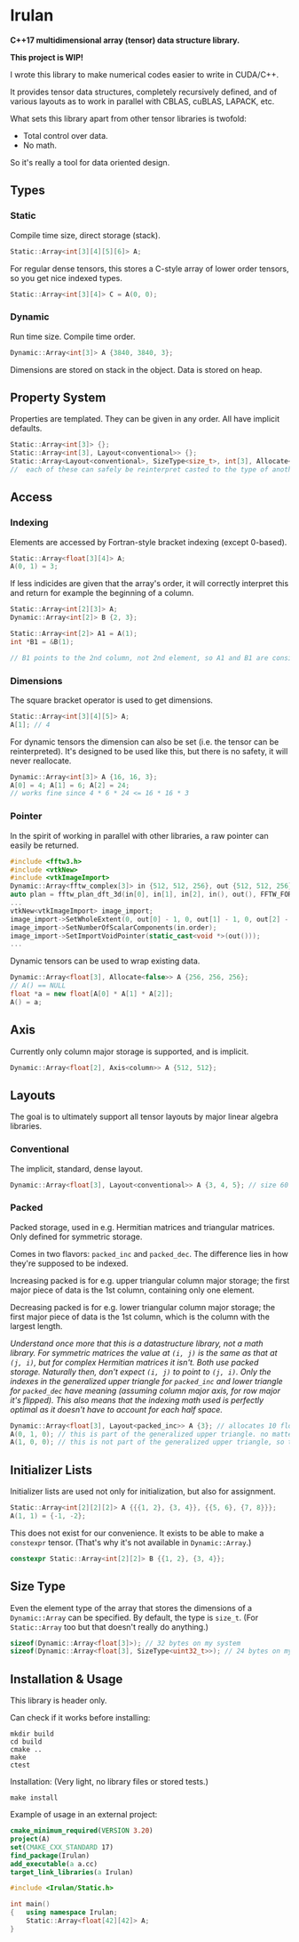 # Irulan

**C++17 multidimensional array (tensor) data structure library.**

**This project is WIP!**

I wrote this library to make numerical codes easier to write in CUDA/C++.

It provides tensor data structures, completely recursively defined, and of various layouts as to work in parallel with CBLAS, cuBLAS, LAPACK, etc.

What sets this library apart from other tensor libraries is twofold:
- Total control over data.
- No math.

So it's really a tool for data oriented design.



## Types

### Static

Compile time size, direct storage (stack).

```C++
Static::Array<int[3][4][5][6]> A;
```

For regular dense tensors, this stores a C-style array of lower order tensors, so you get nice indexed types.

```C++
Static::Array<int[3][4]> C = A(0, 0);
```

### Dynamic

Run time size. Compile time order.

```C++
Dynamic::Array<int[3]> A {3840, 3840, 3};
```

Dimensions are stored on stack in the object. Data is stored on heap.



## Property System

Properties are templated. They can be given in any order. All have implicit defaults.

```C++
Static::Array<int[3]> {};
Static::Array<int[3], Layout<conventional>> {};
Static::Array<Layout<conventional>, SizeType<size_t>, int[3], Allocate<true>> {};
//  each of these can safely be reinterpret casted to the type of another
```



## Access

### Indexing

Elements are accessed by Fortran-style bracket indexing (except 0-based).

```C++
Static::Array<float[3][4]> A;
A(0, 1) = 3;
```

If less indicides are given that the array's order, it will correctly interpret this and return for example the beginning of a column.

```C++
Static::Array<int[2][3]> A;
Dynamic::Array<int[2]> B {2, 3};

Static::Array<int[2]> A1 = A(1);
int *B1 = &B(1);

// B1 points to the 2nd column, not 2nd element, so A1 and B1 are consistent
```

### Dimensions

The square bracket operator is used to get dimensions.

```C++
Static::Array<int[3][4][5]> A;
A[1]; // 4
```

For dynamic tensors the dimension can also be set (i.e. the tensor can be reinterpreted).
It's designed to be used like this, but there is no safety, it will never reallocate.

```C++
Dynamic::Array<int[3]> A {16, 16, 3};
A[0] = 4; A[1] = 6; A[2] = 24;
// works fine since 4 * 6 * 24 <= 16 * 16 * 3
```

### Pointer

In the spirit of working in parallel with other libraries, a raw pointer can easily be returned.

```C++
#include <fftw3.h>
#include <vtkNew>
#include <vtkImageImport>
Dynamic::Array<fftw_complex[3]> in {512, 512, 256}, out {512, 512, 256};
auto plan = fftw_plan_dft_3d(in[0], in[1], in[2], in(), out(), FFTW_FORWARD, FFTW_ESTIMATE);
...
vtkNew<vtkImageImport> image_import;
image_import->SetWholeExtent(0, out[0] - 1, 0, out[1] - 1, 0, out[2] - 1);
image_import->SetNumberOfScalarComponents(in.order);
image_import->SetImportVoidPointer(static_cast<void *>(out()));
...
```

Dynamic tensors can be used to wrap existing data.

```C++
Dynamic::Array<float[3], Allocate<false>> A {256, 256, 256};
// A() == NULL
float *a = new float[A[0] * A[1] * A[2]];
A() = a;
```



## Axis

Currently only column major storage is supported, and is implicit.

```C++
Dynamic::Array<float[2], Axis<column>> A {512, 512};
```



## Layouts

The goal is to ultimately support all tensor layouts by major linear algebra libraries.

### Conventional

The implicit, standard, dense layout.

```C++
Dynamic::Array<float[3], Layout<conventional>> A {3, 4, 5}; // size 60
```

### Packed

Packed storage, used in e.g. Hermitian matrices and triangular matrices. Only defined for symmetric storage.

Comes in two flavors: `packed_inc` and `packed_dec`. The difference lies in how they're supposed to be indexed.

Increasing packed is for e.g. upper triangular column major storage; the first major piece of data is the 1st column, containing only one element.

Decreasing packed is for e.g. lower triangular column major storage; the first major piece of data is the 1st column, which is the column with the largest length.

*Understand once more that this is a datastructure library, not a math library. For symmetric matrices the value at `(i, j)` is the same as that at `(j, i)`, but for complex Hermitian matrices it isn't. Both use packed storage. Naturally then, don't expect `(i, j)` to point to `(j, i)`. Only the indexes in the generalized upper triangle for `packed_inc` and lower triangle for `packed_dec` have meaning (assuming column major axis, for row major it's flipped). This also means that the indexing math used is perfectly optimal as it doesn't have to account for each half space.*

```C++
Dynamic::Array<float[3], Layout<packed_inc>> A {3}; // allocates 10 floats
A(0, 1, 0); // this is part of the generalized upper triangle. no matter the order, no matter the application, this compiles to the perfect index equation
A(1, 0, 0); // this is not part of the generalized upper triangle, so this access is incorrect usage
```



## Initializer Lists

Initializer lists are used not only for initialization, but also for assignment.

```C++
Static::Array<int[2][2][2]> A {{{1, 2}, {3, 4}}, {{5, 6}, {7, 8}}};
A(1, 1) = {-1, -2};
```

This does not exist for our convenience. It exists to be able to make a `constexpr` tensor. (That's why it's not available in `Dynamic::Array`.)

```C++
constexpr Static::Array<int[2][2]> B {{1, 2}, {3, 4}};
```



## Size Type

Even the element type of the array that stores the dimensions of a `Dynamic::Array` can be specified. By default, the type is `size_t`. (For `Static::Array` too but that doesn't really do anything.)

```C++
sizeof(Dynamic::Array<float[3]>); // 32 bytes on my system
sizeof(Dynamic::Array<float[3], SizeType<uint32_t>>); // 24 bytes on my system
```



## Installation & Usage

This library is header only.

Can check if it works before installing:
```
mkdir build
cd build
cmake ..
make
ctest
```

Installation: (Very light, no library files or stored tests.)
```
make install
```

Example of usage in an external project:
```cmake
cmake_minimum_required(VERSION 3.20)
project(A)
set(CMAKE_CXX_STANDARD 17)
find_package(Irulan)
add_executable(a a.cc)
target_link_libraries(a Irulan)
```

```C++
#include <Irulan/Static.h>

int main()
{   using namespace Irulan;
    Static::Array<float[42][42]> A;
}
```
